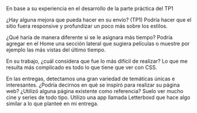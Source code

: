 En base a su experiencia en el desarrollo de la parte práctica del TP1

¿Hay alguna mejora que pueda hacer en su envío? (TP1)
Podría hacer que el sitio fuera responsive y profundizar un poco más sobre los estilos.

¿Qué haría de manera diferente si se le asignara más tiempo?
Podría agregar en el Home una sección lateral que sugiera películas o muestre por ejemplo las más vistas del último tiempo.

En su trabajo, ¿cuál considera que fue lo más difícil de realizar?
Lo que me resulta más complicado es todo lo que tiene que ver con CSS.

En las entregas, detectamos una gran variedad de temáticas únicas e interesantes. ¿Podría decirnos en qué se inspiró para realizar su página web? ¿Utilizó alguna página existente como referencia?
Suelo ver mucho cine y series de todo tipo. Utilizo una app llamada Letterboxd que hace algo similar a lo que planteé en mi entrega.